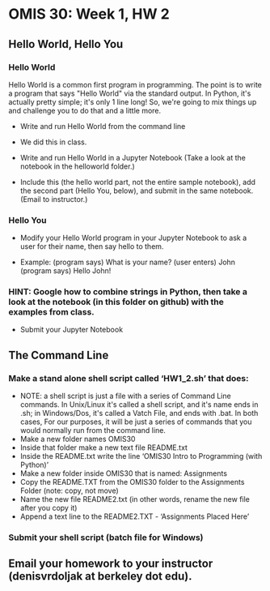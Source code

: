 # OMIS 30: Week 1, HW 2



## Hello World, Hello You

### Hello World
Hello World is a common first program in programming. The point is to write a program that says "Hello World" via the standard output. In Python, it's actually pretty simple; it's only 1 line long! So, we're going to mix things up and challenge you to do that and a little more.
* Write and run Hello World from the command line
- We did this in class. 
* Write and run Hello World in a Jupyter Notebook (Take a look at the notebook in the helloworld folder.)
- Include this (the hello world part, not the entire sample notebook), add the second part (Hello You, below), and submit in the same notebook. (Email to instructor.) 

### Hello You
* Modify your Hello World program in your Jupyter Notebook to ask a user for their name, then say hello to them.
- Example:
(program says) What is your name? 
(user enters) John
(program says) Hello John!
### HINT: Google how to combine strings in Python, then take a look at the notebook (in this folder on github) with the examples from class.
- Submit your Jupyter Notebook 

## The Command Line
### Make a stand alone shell script called ‘HW1_2.sh’ that does:
* NOTE: a shell script is just a file with a series of Command Line commands. In Unix/Linux it's called a shell script, and it's name ends in .sh; in Windows/Dos, it's called a Vatch File, and ends with .bat. In both cases, For our purposes, it will be just a series of commands that you would normally run from the command line.
* Make a new folder names OMIS30
* Inside that folder make a new text file README.txt
* Inside the README.txt write the line ‘OMIS30 Intro to Programming (with Python)’
* Make a new folder inside OMIS30 that is named: Assignments
* Copy the README.TXT from the OMIS30 folder to the Assignments Folder (note: copy, not move)
* Name the new file README2.txt (in other words, rename the new file after you copy it)
* Append a text line to the README2.TXT - ‘Assignments Placed Here’
### Submit your shell script (batch file for Windows)


## Email your homework to your instructor (denisvrdoljak at berkeley dot edu).
